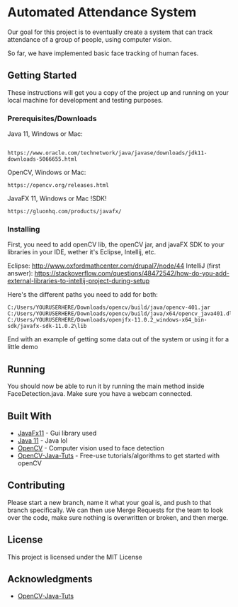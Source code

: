 # Automated Attendance System

Our goal for this project is to eventually create a system that can track attendance of a group of people, using computer vision.

So far, we have implemented basic face tracking of human faces.

## Getting Started

These instructions will get you a copy of the project up and running on your local machine for development and testing purposes.

### Prerequisites/Downloads

Java 11, Windows or Mac:
```

https://www.oracle.com/technetwork/java/javase/downloads/jdk11-downloads-5066655.html
```
OpenCV, Windows or Mac:

```
https://opencv.org/releases.html
```
JavaFX 11, Windows or Mac !SDK!
```
https://gluonhq.com/products/javafx/
```

### Installing

First, you need to add openCV lib, the openCV jar, and javaFX SDK to your libraries in your IDE, wether it's Eclipse, Intellij, etc.

Eclipse:
http://www.oxfordmathcenter.com/drupal7/node/44
IntelliJ (first answer):
https://stackoverflow.com/questions/48472542/how-do-you-add-external-libraries-to-intellij-project-during-setup

Here's the different paths you need to add for both:
```
C:/Users/YOURUSERHERE/Downloads/opencv/build/java/opencv-401.jar
C:/Users/YOURUSERHERE/Downloads/opencv/build/java/x64/opencv_java401.dll
C:/Users/YOURUSERHERE/Downloads/openjfx-11.0.2_windows-x64_bin-sdk/javafx-sdk-11.0.2\lib
```

End with an example of getting some data out of the system or using it for a little demo

## Running
You should now be able to run it by running the main method inside FaceDetection.java. Make sure you have a webcam connected.

## Built With

* [JavaFx11](https://gluonhq.com/products/javafx/) - Gui library used
* [Java 11](https://www.oracle.com/technetwork/java/javase/downloads/jdk11-downloads-5066655.html/) - Java lol
* [OpenCV](https://opencv.org/releases.html) - Computer vision used to face detection
* [OpenCV-Java-Tuts](https://opencv-java-tutorials.readthedocs.io/en/latest/06-face-detection-and-tracking.html) - Free-use tutorials/algorithms to get started with openCV

## Contributing

Please start a new branch, name it what your goal is, and push to that branch specifically. We can then use Merge Requests for the team to look over the code, make sure nothing is overwritten or broken, and then merge.


## License

This project is licensed under the MIT License

## Acknowledgments

* [OpenCV-Java-Tuts](https://opencv-java-tutorials.readthedocs.io/en/latest/06-face-detection-and-tracking.html)


